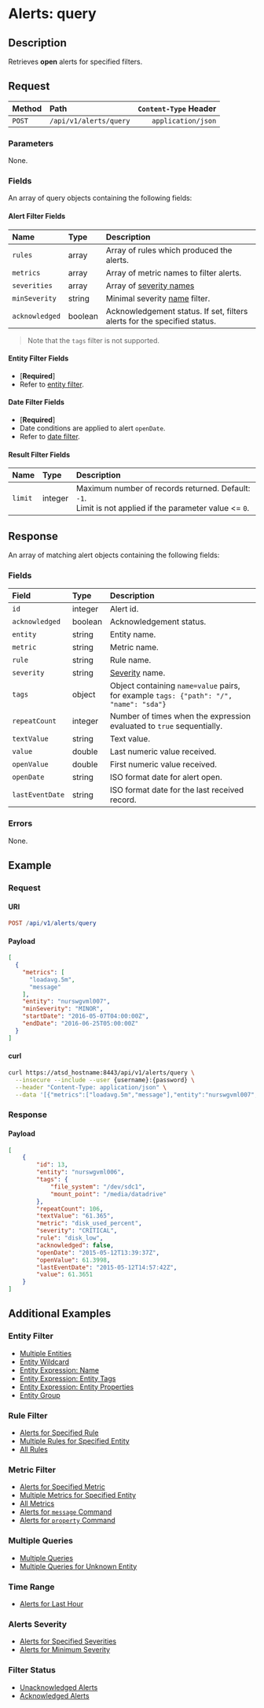 # Alerts: query

## Description

Retrieves **open** alerts for specified filters.

## Request

| Method | Path | `Content-Type` Header|
|:---|:---|---:|
| `POST` | `/api/v1/alerts/query` | `application/json` |

### Parameters

None.

### Fields

An array of query objects containing the following fields:

#### Alert Filter Fields

| **Name**  | **Type** | **Description**  |
|:---|:---|:---|
| `rules`       | array | Array of rules which produced the alerts.        |
| `metrics`     | array | Array of metric names to filter alerts. |
| `severities`  | array | Array of [severity names](../../../api/data/severity.md)   |
| `minSeverity` |  string   | Minimal severity [name](../../../api/data/severity.md) filter.  |
| `acknowledged` |  boolean   | Acknowledgement status. If set, filters alerts for the specified status. |

> Note that the `tags` filter is not supported.

#### Entity Filter Fields

* [**Required**]
* Refer to [entity filter](../filter-entity.md).

#### Date Filter Fields

* [**Required**]
* Date conditions are applied to alert `openDate`.
* Refer to [date filter](../filter-date.md).

#### Result Filter Fields

| **Name**  | **Type** | **Description**  |
|:---|:---|:---|
| `limit`   | integer | Maximum number of records returned. Default: `-1`.<br>Limit is not applied if the parameter value <= `0`. |

## Response

An array of matching alert objects containing the following fields:

### Fields

| **Field** | **Type** | **Description** |
|:---|:---|:---|
| `id`    | integer | Alert id.|
| `acknowledged` | boolean | Acknowledgement status.|
| `entity` | string | Entity name. |
| `metric` | string | Metric name.  |
| `rule` | string | Rule name. |
| `severity`  | string | [Severity](../../../api/data/severity.md) name.  |
| `tags` | object | Object containing `name=value` pairs, for example `tags: {"path": "/", "name": "sda"}` |
| `repeatCount` | integer | Number of times when the expression evaluated to `true` sequentially.  |
| `textValue` | string | Text value.  |
| `value` | double | Last numeric value received. |
| `openValue` | double | First numeric value received.  |
| `openDate` | string | ISO format date for alert open.  |
| `lastEventDate` | string | ISO format date for the last received record.  |

### Errors

None.

## Example

### Request

#### URI

```elm
POST /api/v1/alerts/query
```

#### Payload

```json
[
  {
    "metrics": [
      "loadavg.5m",
      "message"
    ],
    "entity": "nurswgvml007",
    "minSeverity": "MINOR",
    "startDate": "2016-05-07T04:00:00Z",
    "endDate": "2016-06-25T05:00:00Z"
  }
]
```

#### curl

```bash
curl https://atsd_hostname:8443/api/v1/alerts/query \
  --insecure --include --user {username}:{password} \
  --header "Content-Type: application/json" \
  --data '[{"metrics":["loadavg.5m","message"],"entity":"nurswgvml007","minSeverity":"CRITICAL"}]'
```

### Response

#### Payload

```json
[
    {
        "id": 13,
        "entity": "nurswgvml006",
        "tags": {
            "file_system": "/dev/sdc1",
            "mount_point": "/media/datadrive"
        },
        "repeatCount": 106,
        "textValue": "61.365",
        "metric": "disk_used_percent",
        "severity": "CRITICAL",
        "rule": "disk_low",
        "acknowledged": false,
        "openDate": "2015-05-12T13:39:37Z",
        "openValue": 61.3998,
        "lastEventDate": "2015-05-12T14:57:42Z",
        "value": 61.3651
    }
]
```

## Additional Examples

### Entity Filter

* [Multiple Entities](examples/query/alerts-query-multiple-entity.md)
* [Entity Wildcard](examples/query/alerts-query-entity-wildcard.md)
* [Entity Expression: Name](examples/query/alerts-query-entity-expression-name.md)
* [Entity Expression: Entity Tags](examples/query/alerts-query-entity-expression-entity-tags.md)
* [Entity Expression: Entity Properties](examples/query/alerts-query-entity-expression-entity-properties.md)
* [Entity Group](examples/query/alerts-query-entity-group.md)

### Rule Filter

* [Alerts for Specified Rule](examples/query/alerts-query-defined-rule.md)
* [Multiple Rules for Specified Entity](examples/query/alerts-query-multiple-rules-specified-entity.md)
* [All Rules](examples/query/alerts-query-rules-all-value.md)

### Metric Filter

* [Alerts for Specified Metric](examples/query/alerts-query-defined-metric.md)
* [Multiple Metrics for Specified Entity](examples/query/alerts-query-multiple-metrics-specified-entity.md)
* [All Metrics](examples/query/alerts-query-metrics-all-value.md)
* [Alerts for `message` Command](examples/query/alerts-query-message-commands.md)
* [Alerts for `property` Command](examples/query/alerts-query-property-commands.md)

### Multiple Queries

* [Multiple Queries](examples/query/alerts-query-multiple-queries.md)
* [Multiple Queries for Unknown Entity](examples/query/alerts-query-multiple-queries-unknown-entity.md)

### Time Range

* [Alerts for Last Hour](examples/query/alerts-query-last-hour.md)

### Alerts Severity

* [Alerts for Specified Severities](examples/query/alerts-query-filter-alerts-severities.md)
* [Alerts for Minimum Severity](examples/query/alerts-query-filter-alerts-minseverity.md)

### Filter Status

* [Unacknowledged Alerts](examples/query/alerts-query-filter-unacknowledged-status.md)
* [Acknowledged Alerts](examples/query/alerts-query-filter-acknowledged-status.md)
